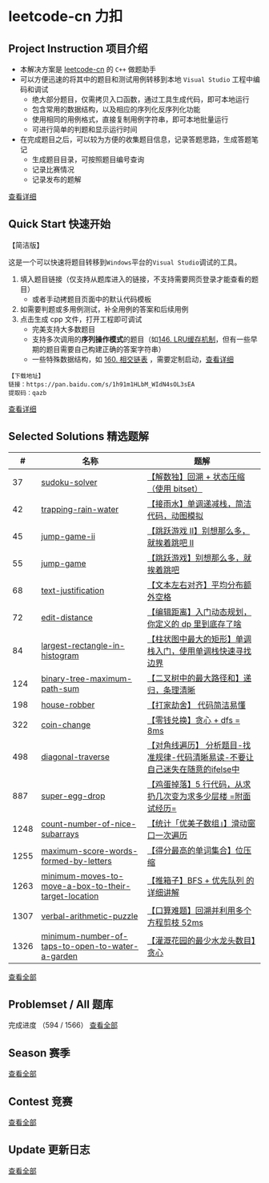 # leetcode-cn 力扣

## Project Instruction 项目介绍

* 本解决方案是 [leetcode-cn](https://leetcode-cn.com/) 的 `C++` 做题助手
* 可以方便迅速的将其中的题目和测试用例转移到本地 `Visual Studio` 工程中编码和调试
  * 绝大部分题目，仅需拷贝入口函数，通过工具生成代码，即可本地运行
  * 包含常用的数据结构，以及相应的序列化反序列化功能
  * 使用相同的用例格式，直接复制用例字符串，即可本地批量运行
  * 可进行简单的判题和显示运行时间
* 在完成题目之后，可以较为方便的收集题目信息，记录答题思路，生成答题笔记
  * 生成题目目录，可按照题目编号查询
  * 记录比赛情况
  * 记录发布的题解

[查看详细](./Project_Instruction.md)

## Quick Start 快速开始

【简洁版】

这是一个可以快速将题目转移到`Windows`平台的`Visual Studio`调试的工具。

1. 填入题目链接（仅支持从题库进入的链接，不支持需要网页登录才能查看的题目）
   * 或者手动拷题目页面中的默认代码模板
2. 如需要判题或多用例测试，补全用例的答案和后续用例
3. 点击生成 cpp 文件，打开工程即可调试
   * 完美支持大多数题目
   * 支持多次调用的**序列操作模式**的题目（如[146. LRU缓存机制](https://leetcode-cn.com/problems/lru-cache/)，但有一些早期的题目需要自己构建正确的答案字符串）
   * 一些特殊数据结构，如 [160. 相交链表](https://leetcode-cn.com/problems/intersection-of-two-linked-lists/) ，需要定制启动，[查看详细](./Project_Instruction.md)

```
【下载地址】
链接：https://pan.baidu.com/s/1h91m1HLbM_WIdN4sOL3sEA 
提取码：qazb
```

[查看详细](./quickstart/README.md)

## Selected Solutions 精选题解

| #    | 名称    | 题解         |
| ---- | ------- | ----------- |
| 37 | [sudoku-solver](./problems/sudoku-solver) | [【解数独】回溯 + 状态压缩（使用 bitset）](https://leetcode-cn.com/problems/sudoku-solver/solution/37-by-ikaruga/) |
| 42 | [trapping-rain-water](./problems/trapping-rain-water) | [【接雨水】单调递减栈，简洁代码，动图模拟](https://leetcode-cn.com/problems/trapping-rain-water/solution/trapping-rain-water-by-ikaruga/) |
| 45 | [jump-game-ii](./problems/jump-game-ii) | [【跳跃游戏 II】别想那么多，就挨着跳吧 II](https://leetcode-cn.com/problems/jump-game-ii/solution/45-by-ikaruga/) |
| 55 | [jump-game](./problems/jump-game) | [【跳跃游戏】别想那么多，就挨着跳吧](https://leetcode-cn.com/problems/jump-game/solution/55-by-ikaruga/) |
| 68 | [text-justification](./problems/text-justification) | [【文本左右对齐】平均分布额外空格](https://leetcode-cn.com/problems/text-justification/solution/text-justification-by-ikaruga/) |
| 72 | [edit-distance](./problems/edit-distance) | [【编辑距离】入门动态规划，你定义的 dp 里到底存了啥](https://leetcode-cn.com/problems/edit-distance/solution/edit-distance-by-ikaruga/) |
| 84 | [largest-rectangle-in-histogram](./problems/largest-rectangle-in-histogram) | [【柱状图中最大的矩形】单调栈入门，使用单调栈快速寻找边界](https://leetcode-cn.com/problems/largest-rectangle-in-histogram/solution/84-by-ikaruga/) |
| 124 | [binary-tree-maximum-path-sum](./problems/binary-tree-maximum-path-sum) | [【二叉树中的最大路径和】递归，条理清晰](https://leetcode-cn.com/problems/binary-tree-maximum-path-sum/solution/er-cha-shu-zhong-de-zui-da-lu-jing-he-by-ikaruga/) |
| 198 | [house-robber](./problems/house-robber) | [【打家劫舍】 代码简洁易懂](https://leetcode-cn.com/problems/house-robber/solution/da-jia-jie-she-by-ikaruga/) |
| 322 | [coin-change](./problems/coin-change) | [【零钱兑换】贪心 + dfs = 8ms](https://leetcode-cn.com/problems/coin-change/solution/322-by-ikaruga/) |
| 498 | [diagonal-traverse](./problems/diagonal-traverse) | [【对角线遍历】 分析题目-找准规律-代码清晰易读-不要让自己迷失在随意的ifelse中](https://leetcode-cn.com/problems/diagonal-traverse/solution/dui-jiao-xian-bian-li-fen-xi-ti-mu-zhao-zhun-gui-l/) |
| 887 | [super-egg-drop](./problems/super-egg-drop) | [【鸡蛋掉落】5 行代码，从求扔几次变为求多少层楼 =附面试经历=](https://leetcode-cn.com/problems/super-egg-drop/solution/887-by-ikaruga/) |
| 1248 | [count-number-of-nice-subarrays](./problems/count-number-of-nice-subarrays) | [【统计「优美子数组」】滑动窗口一次遍历](https://leetcode-cn.com/problems/count-number-of-nice-subarrays/solution/1248-by-ikaruga/) |
| 1255 | [maximum-score-words-formed-by-letters](./problems/maximum-score-words-formed-by-letters) | [【得分最高的单词集合】位压缩](https://leetcode-cn.com/problems/maximum-score-words-formed-by-letters/solution/5258-by-ikaruga/) |
| 1263 | [minimum-moves-to-move-a-box-to-their-target-location](./problems/minimum-moves-to-move-a-box-to-their-target-location) | [【推箱子】BFS + 优先队列 的 详细讲解](https://leetcode-cn.com/problems/minimum-moves-to-move-a-box-to-their-target-location/solution/1263-by-ikaruga/) |
| 1307 | [verbal-arithmetic-puzzle](./problems/verbal-arithmetic-puzzle) | [【口算难题】回溯并利用多个方程剪枝 52ms](https://leetcode-cn.com/problems/verbal-arithmetic-puzzle/solution/5298-by-ikaruga/) |
| 1326 | [minimum-number-of-taps-to-open-to-water-a-garden](./problems/minimum-number-of-taps-to-open-to-water-a-garden) | [【灌溉花园的最少水龙头数目】贪心](https://leetcode-cn.com/problems/minimum-number-of-taps-to-open-to-water-a-garden/solution/5318-by-ikaruga/) |

[查看全部](./Solutions.md)

## Problemset / All 题库
完成进度 （594 / 1566）
[查看全部](./problemset/all/README.md)

## Season 赛季
[查看全部](./Season.md)

## Contest 竞赛
[查看全部](./Contest.md)

## Update 更新日志
[查看全部](./Update.md)
